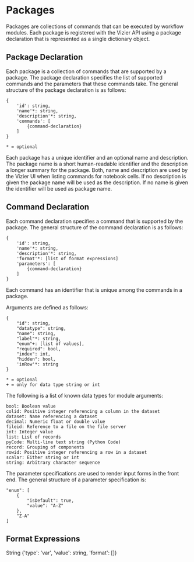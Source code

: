 Packages
========

Packages are collections of commands that can be executed by workflow modules. Each package is registered with the Vizier API using a package declaration that is represented as a single dictionary object.



Package Declaration
-------------------

Each package is a collection of commands that are supported by a package. The package declaration specifies the list of supported commands and the parameters that these commands take. The general structure of the package declaration is as follows:

```
{
    'id': string,
    'name'*: string,
    'description'*: string,
    'commands': [
        {command-declaration}
    ]
}

* = optional
```

Each package has a unique identifier and an optional name and description. The package name is a short human-readable identifier and the description a longer summary for the package. Both, name and description are used by the Vizier UI when listing commands for notebook cells. If no description is given the package name will be used as the description. If no name is given the identifier will be used as package name.



Command Declaration
-------------------

Each command declaration specifies a command that is supported by the package. The general structure of the command declaration is as follows:

```
{
    'id': string,
    'name'*: string,
    'description'*: string,
    'format'*: [list of format expressions]
    'parameters': [
        {command-declaration}
    ]
}
```

Each command has an identifier that is unique among the commands in a package.

Arguments are defined as follows:

```
{
    "id": string,
    "datatype": string,
    "name": string,
    "label"*: string,
    "enum"+: [list of values],
    "required": bool,
    "index": int,
    "hidden": bool,
    'inRow'*: string
}

* = optional
+ = only for data type string or int
```



The following is a list of known data types for module arguments:

```
bool: Boolean value
colid: Positive integer referencing a column in the dataset
dataset: Name referencing a dataset
decimal: Numeric float or double value
fileid: Reference to a file on the file server
int: Integer value
list: List of records
pyCode: Multi-line text string (Python Code)
record: Grouping of components
rowid: Positive integer referencing a row in a dataset
scalar: Either string or int
string: Arbitrary character sequence
```

The parameter specifications are used to render input forms in the front end. The general structure of a parameter specification is:


```
"enum": [
    {
        "isDefault": true,
        "value": "A-Z"
    },
    "Z-A"
]
```



Format Expressions
------------------

String
{'type': 'var', 'value': string, 'format': []}
